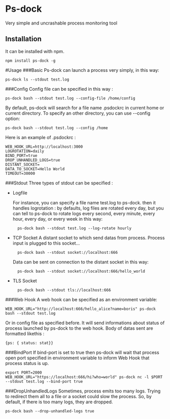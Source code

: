 Ps-dock
=======

Very simple and uncrashable process monitoring tool

Installation
------------
It can be installed with npm.

    npm install ps-dock -g
  
#Usage
###Basic
Ps-dock can launch a process very simply, in this way:

    ps-dock ls --stdout test.log
###Config
Config file can be specified in this way :

    ps-dock bash --stdout test.log --config-file /home/config
By default, ps-dock will search for a file name .psdockrc in current home or current directory. To specify an other directory, you can use --config option:

    ps-dock bash --stdout test.log --config /home
Here is an example of .psdockrc :

    WEB_HOOK_URL=http://localhost:3000
    LOGROTATION=daily
    BIND_PORT=true
    DROP_UNHANDLED_LOGS=true
    DISTANT_SOCKET= 
    DATA_TO_SOCKET=Hello World
    TIMEOUT=30000
###Stdout
Three types of stdout can be specified :

* Logfile

    For instance, you can specify a file name test.log to ps-dock. then it handles logrotation : by defaults, log files are rotated every day, but you can tell to ps-dock to rotate logs every second, every minute, every hour, every day, or every week in this way:
    
        ps-dock bash --stdout test.log --log-rotate hourly

* TCP Socket
    A distant socket to which send datas from process. Process input is plugged to this socket...

        ps-dock bash --stdout socket://localhost:666
    Data can be sent on connection to the distant socket in this way:

        ps-dock bash --stdout socket://localhost:666/hello_world
* TLS Socket

        ps-dock bash --stdout tls://localhost:666
        
###Web Hook
A web hook can be specified as an environment variable:

    WEB_HOOK_URL="http://localhost:666/hello_alice?name=boris" ps-dock bash --stdout test.log
Or in config file as specified before.
It will send informations about status of process launched by ps-dock to the web hook. Body of datas sent are formatted likethis :

    {ps: { status: stat}}
###BindPort
If bind-port is set to true then ps-dock will wait that process open port specified in environment variable to inform Web Hook that process status is up.

    export PORT=2000
    WEB_HOOK_URL="https://localhost:666/hi?who=world" ps-dock nc -l $PORT --stdout test.log --bind-port true
###DropUnhandledLogs
Sometimes, process emits too many logs. Trying to redirect them all to a file or a socket could slow the process. So, by default, if there is too many logs, they are dropped.

    ps-dock bash --drop-unhandled-logs true
